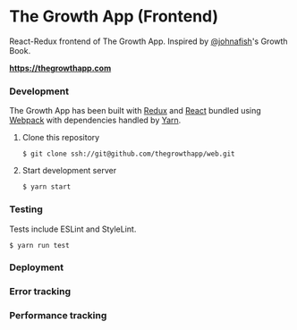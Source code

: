 # The Growth App (Frontend)

React-Redux frontend of The Growth App. Inspired by [@johnafish](https://github.com/johnafish)'s Growth Book.

**https://thegrowthapp.com**

### Development

The Growth App has been built with [Redux](https://redux.js.org/) and [React](https://reactjs.org/) bundled
using [Webpack](https://webpack.js.org/) with dependencies handled by
[Yarn](https://github.com/yarnpkg/yarn).

1. Clone this repository

    `$ git clone ssh://git@github.com/thegrowthapp/web.git`

2. Start development server

    `$ yarn start`

### Testing

Tests include ESLint and StyleLint.

```
$ yarn run test
```

### Deployment

### Error tracking

### Performance tracking
